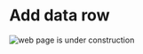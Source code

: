 # Add data row

![web page is under construction](https://docimages.blob.core.chinacloudapi.cn/images/commingsoon20210514.jpg)
